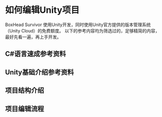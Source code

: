 # 如何编辑Unity项目

BoxHead Survivor 使用Unity开发，同时使用Unity官方提供的版本管理系统（Unity Cloud）的免费额度。
以下的参考内容均为筛选过的，足够精简的内容，最好先看一遍，再上手开发。

## C#语言速成参考资料

## Unity基础介绍参考资料

## 项目结构介绍

## 项目编辑流程
